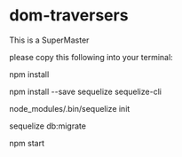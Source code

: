 # dom-traversers

This is a SuperMaster



please copy this following into your terminal:

npm install



npm install --save sequelize sequelize-cli


node_modules/.bin/sequelize init


sequelize db:migrate


npm start


